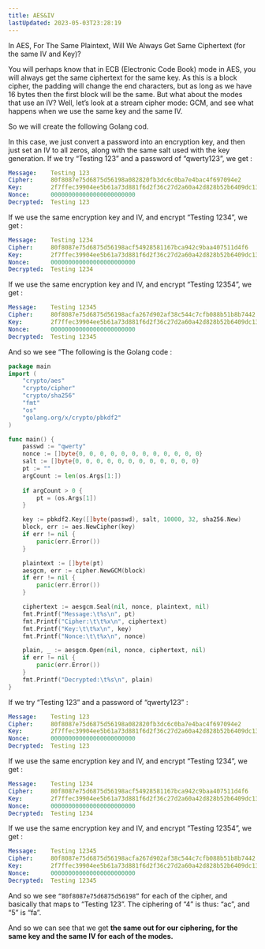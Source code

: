 ```yaml
---
title: AES&IV
lastUpdated: 2023-05-03T23:28:19
---
```

In AES, For The Same Plaintext, Will We Always Get Same Ciphertext (for the same IV and Key)?

You will perhaps know that in ECB (Electronic Code Book) mode in AES, you will always get the same ciphertext for the same key. As this is a block cipher, the padding will change the end characters, but as long as we have 16 bytes then the first block will be the same. But what about the modes that use an IV? Well, let’s look at a stream cipher mode: GCM, and see what happens when we use the same key and the same IV.

So we will create the following Golang cod.

In this case, we just convert a password into an encryption key, and then just set an IV to all zeros, along with the same salt used with the key generation. If we try “Testing 123” and a password of “qwerty123”, we get :

```yml
Message:	Testing 123
Cipher:		80f8087e75d6875d56198a082820fb3dc6c0ba7e4bac4f697094e2
Key:		2f7ffec39904ee5b61a73d881f6d2f36c27d2a60a42d828b52b6409dc13d1318
Nonce:		000000000000000000000000
Decrypted:	Testing 123
```

If we use the same encryption key and IV, and encrypt “Testing 1234”, we get :

```yml
Message:	Testing 1234
Cipher:		80f8087e75d6875d56198acf54928581167bca942c9baa407511d4f6
Key:		2f7ffec39904ee5b61a73d881f6d2f36c27d2a60a42d828b52b6409dc13d1318
Nonce:		000000000000000000000000
Decrypted:	Testing 1234
```

If we use the same encryption key and IV, and encrypt “Testing 12354”, we get :

```yml
Message:	Testing 12345
Cipher:		80f8087e75d6875d56198acfa267d902af38c544c7cfb088b51b8b7442
Key:		2f7ffec39904ee5b61a73d881f6d2f36c27d2a60a42d828b52b6409dc13d1318
Nonce:		000000000000000000000000
Decrypted:	Testing 12345
```

And so we see “The following is the Golang code :

```go
package main
import (
	"crypto/aes"
	"crypto/cipher"
	"crypto/sha256"
	"fmt"
	"os"
	"golang.org/x/crypto/pbkdf2"
)

func main() {
	passwd := "qwerty"
	nonce := []byte{0, 0, 0, 0, 0, 0, 0, 0, 0, 0, 0, 0}
	salt := []byte{0, 0, 0, 0, 0, 0, 0, 0, 0, 0, 0, 0}
	pt := ""
	argCount := len(os.Args[1:])
	
	if argCount > 0 {
		pt = (os.Args[1])
	}

	key := pbkdf2.Key([]byte(passwd), salt, 10000, 32, sha256.New)
	block, err := aes.NewCipher(key)
	if err != nil {
		panic(err.Error())
	}

	plaintext := []byte(pt)
	aesgcm, err := cipher.NewGCM(block)
	if err != nil {
		panic(err.Error())
	}

	ciphertext := aesgcm.Seal(nil, nonce, plaintext, nil)
	fmt.Printf("Message:\t%s\n", pt)
	fmt.Printf("Cipher:\t\t%x\n", ciphertext)
	fmt.Printf("Key:\t\t%x\n", key)
	fmt.Printf("Nonce:\t\t%x\n", nonce)

	plain, _ := aesgcm.Open(nil, nonce, ciphertext, nil)
	if err != nil {
		panic(err.Error())
	}
	fmt.Printf("Decrypted:\t%s\n", plain)
}
```

If we try “Testing 123” and a password of “qwerty123” :

```yml
Message:	Testing 123
Cipher:		80f8087e75d6875d56198a082820fb3dc6c0ba7e4bac4f697094e2
Key:		2f7ffec39904ee5b61a73d881f6d2f36c27d2a60a42d828b52b6409dc13d1318
Nonce:		000000000000000000000000
Decrypted:	Testing 123
```

If we use the same encryption key and IV, and encrypt “Testing 1234”, we get :

```yml
Message:	Testing 1234
Cipher:		80f8087e75d6875d56198acf54928581167bca942c9baa407511d4f6
Key:		2f7ffec39904ee5b61a73d881f6d2f36c27d2a60a42d828b52b6409dc13d1318
Nonce:		000000000000000000000000
Decrypted:	Testing 1234
```

If we use the same encryption key and IV, and encrypt “Testing 12354”, we get :

```yml
Message:	Testing 12345
Cipher:		80f8087e75d6875d56198acfa267d902af38c544c7cfb088b51b8b7442
Key:		2f7ffec39904ee5b61a73d881f6d2f36c27d2a60a42d828b52b6409dc13d1318
Nonce:		000000000000000000000000
Decrypted:	Testing 12345
```

And so we see `“80f8087e75d6875d56198”` for each of the cipher, and basically that maps to “Testing 123”. The ciphering of “4” is thus: “ac”, and “5” is “fa”.

And so we can see that we get **the same out for our ciphering, for the same key and the same IV for each of the modes.**

